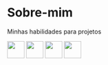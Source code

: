 # Sobre-mim
Minhas habilidades para projetos
 
 <img src="https://cdn.jsdelivr.net/gh/devicons/devicon/icons/python/python-original.svg" width="40" />


 <img src="https://cdn.jsdelivr.net/gh/devicons/devicon/icons/github/github-original.svg" width="40" />


<img src="https://img.icons8.com/color/48/microsoft-sql-server.png" width="40"/>

 
 <img src="https://cdn.jsdelivr.net/gh/devicons/devicon/icons/pytorch/pytorch-original.svg" width="40" />
